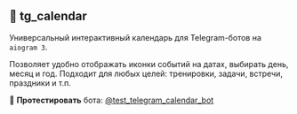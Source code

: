 ## 📆 tg_calendar

Универсальный интерактивный календарь для Telegram-ботов на `aiogram 3`.

Позволяет удобно отображать иконки событий на датах, выбирать день, месяц и год. Подходит для любых целей: тренировки, задачи, встречи, праздники и т.п.

🔹 **Протестировать** бота: [@test_telegram_calendar_bot](https://t.me/test_telegram_calendar_bot)
